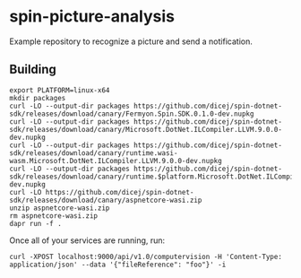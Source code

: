 # spin-picture-analysis

Example repository to recognize a picture and send a notification.

## Building

```console
export PLATFORM=linux-x64
mkdir packages
curl -LO --output-dir packages https://github.com/dicej/spin-dotnet-sdk/releases/download/canary/Fermyon.Spin.SDK.0.1.0-dev.nupkg
curl -LO --output-dir packages https://github.com/dicej/spin-dotnet-sdk/releases/download/canary/Microsoft.DotNet.ILCompiler.LLVM.9.0.0-dev.nupkg
curl -LO --output-dir packages https://github.com/dicej/spin-dotnet-sdk/releases/download/canary/runtime.wasi-wasm.Microsoft.DotNet.ILCompiler.LLVM.9.0.0-dev.nupkg
curl -LO --output-dir packages https://github.com/dicej/spin-dotnet-sdk/releases/download/canary/runtime.$platform.Microsoft.DotNet.ILCompiler.LLVM.9.0.0-dev.nupkg
curl -LO https://github.com/dicej/spin-dotnet-sdk/releases/download/canary/aspnetcore-wasi.zip
unzip aspnetcore-wasi.zip
rm aspnetcore-wasi.zip
dapr run -f .
```

Once all of your services are running, run:

```console
curl -XPOST localhost:9000/api/v1.0/computervision -H 'Content-Type: application/json' --data '{"fileReference": "foo"}' -i
```
